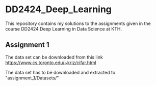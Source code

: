 # DD2424_Deep_Learning

This repository contains my solutions to the assignments given in the course DD2424 Deep Learning in Data Science at KTH.


## Assignment 1

The data set can be downloaded from this link https://www.cs.toronto.edu/~kriz/cifar.html

The data set has to be downloaded and extracted to "assignment_1/Datasets/"